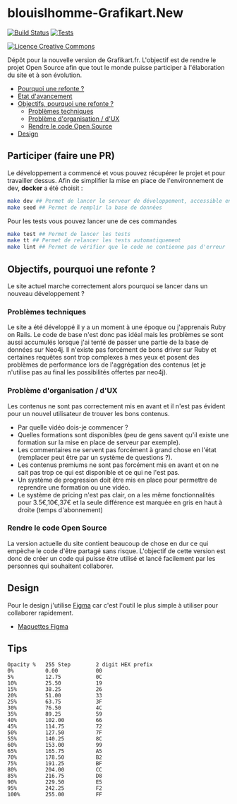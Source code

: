 # blouislhomme-Grafikart.New

[![Build Status](https://travis-ci.org/Grafikart/Grafikart.fr.svg?branch=master)](https://travis-ci.org/Grafikart/Grafikart.fr)
[![Tests](https://github.com/Grafikart/Grafikart.fr/workflows/Tests/badge.svg)](https://github.com/Grafikart/Grafikart.fr/actions?query=workflow%3ATests)

<a rel="license" href="http://creativecommons.org/licenses/by-nc-nd/4.0/"><img alt="Licence Creative Commons" style="border-width:0" src="https://i.creativecommons.org/l/by-nc-nd/4.0/80x15.png" /></a>

Dépôt pour la nouvelle version de Grafikart.fr. L'objectif est de rendre le projet Open Source afin que tout le monde puisse participer à l'élaboration du site et à son évolution.

<!-- START doctoc generated TOC please keep comment here to allow auto update -->
<!-- DON'T EDIT THIS SECTION, INSTEAD RE-RUN doctoc TO UPDATE -->

- [Pourquoi une refonte ?](#pourquoi-une-refonte-)
- [Etat d'avancement](#etat-davancement)
- [Objectifs, pourquoi une refonte ?](#objectifs-pourquoi-une-refonte-)
  - [Problèmes techniques](#probl%C3%A8mes-techniques)
  - [Problème d'organisation / d'UX](#probl%C3%A8me-dorganisation--dux)
  - [Rendre le code Open Source](#rendre-le-code-open-source)
- [Design](#design)

<!-- END doctoc generated TOC please keep comment here to allow auto update -->

## Participer (faire une PR)

Le développement a commencé et vous pouvez récupérer le projet et pour travailler dessus. Afin de simplifier la mise en place de l'environnement de dev, **docker** a été choisit :

```bash
make dev ## Permet de lancer le serveur de développement, accessible ensuite sur http://grafikart.localhost:8000
make seed ## Permet de remplir la base de données
```

Pour les tests vous pouvez lancer une de ces commandes

```bash
make test ## Permet de lancer les tests
make tt ## Permet de relancer les tests automatiquement
make lint ## Permet de vérifier que le code ne contienne pas d'erreur
```

## Objectifs, pourquoi une refonte ?

Le site actuel marche correctement alors pourquoi se lancer dans un nouveau développement ?

### Problèmes techniques

Le site a été développé il y a un moment à une époque ou j'apprenais Ruby on Rails. Le code de base n'est donc pas idéal mais les problèmes se sont aussi accumulés lorsque j'ai tenté de passer une partie de la base de données sur Neo4j. Il n'existe pas forcément de bons driver sur Ruby et certaines requêtes sont trop complexes à mes yeux et posent des problèmes de performance lors de l'aggrégation des contenus (et je n'utilise pas au final les possibilités offertes par neo4j).

### Problème d'organisation / d'UX

Les contenus ne sont pas correctement mis en avant et il n'est pas évident pour un nouvel utilisateur de trouver les bons contenus.

- Par quelle vidéo dois-je commencer ?
- Quelles formations sont disponibles (peu de gens savent qu'il existe une formation sur la mise en place de serveur par exemple).
- Les commentaires ne servent pas forcément à grand chose en l'état (remplacer peut être par un système de questions ?).
- Les contenus premiums ne sont pas forcément mis en avant et on ne sait pas trop ce qui est disponible et ce qui ne l'est pas.
- Un système de progression doit être mis en place pour permettre de reprendre une formation ou une vidéo.
- Le système de pricing n'est pas clair, on a les même fonctionnalités pour 3.5€,10€,37€ et la seule différence est marquée en gris en haut à droite (temps d'abonnement)
### Rendre le code Open Source

La version actuelle du site contient beaucoup de chose en dur ce qui empèche le code d'être partagé sans risque. L'objectif de cette version est donc de créer un code qui puisse être utilisé et lancé facilement par les personnes qui souhaitent collaborer.

## Design

Pour le design j'utilise [Figma](https://www.figma.com) car c'est l'outil le plus simple à utiliser pour collaborer rapidement.

- [Maquettes Figma](https://www.figma.com/file/HnamCOnYf7eWZCtRIru5o1/Site?node-id=17%3A2)


## Tips

```
Opacity %   255 Step        2 digit HEX prefix
0%          0.00            00
5%          12.75           0C
10%         25.50           19
15%         38.25           26
20%         51.00           33
25%         63.75           3F
30%         76.50           4C
35%         89.25           59
40%         102.00          66
45%         114.75          72
50%         127.50          7F
55%         140.25          8C
60%         153.00          99
65%         165.75          A5
70%         178.50          B2
75%         191.25          BF
80%         204.00          CC
85%         216.75          D8
90%         229.50          E5
95%         242.25          F2
100%        255.00          FF
```

